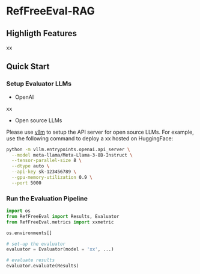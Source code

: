 # RefFreeEval-RAG

## Highligth Features

xx

## Quick Start

### Setup Evaluator LLMs

- OpenAI

xx

- Open source LLMs

Please use [vllm](https://github.com/vllm-project/vllm) to setup the API server for open source LLMs. For example, use the following command to deploy a xx hosted on HuggingFace:

```bash
python -m vllm.entrypoints.openai.api_server \
  --model meta-llama/Meta-Llama-3-8B-Instruct \
  --tensor-parallel-size 8 \
  --dtype auto \
  --api-key sk-123456789 \
  --gpu-memory-utilization 0.9 \
  --port 5000
```

### Run the Evaluation Pipeline

```python
import os
from RefFreeEval import Results, Evaluator
from RefFreeEval.metrics import xxmetric

os.environments[]

# set-up the evaluator
evaluator = Evaluator(model = 'xx', ...)

# evaluate results
evaluator.evaluate(Results)

```
